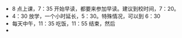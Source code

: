 - 8 点上课，7：35 开始早读，都要来参加早读。建议到校时间，7：20。
- 4：30 放学，一个小时延长，5：30。特殊情况，可以到 6：30
- 每天中午，11：35 吃饭，11：55 结束，然后
-